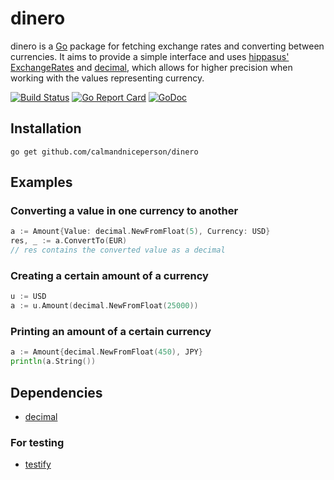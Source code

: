 # dinero

dinero is a [Go](https://golang.org) package for fetching exchange rates and converting between currencies. It aims to provide a simple interface and uses [hippasus' ExchangeRates](https://github.com/hippasus/ExchangeRates) and [decimal](https://github.com/shopspring/decimal), which allows for higher precision when working with the values representing currency.

[![Build Status](https://travis-ci.org/calmandniceperson/dinero.svg?branch=master)](https://travis-ci.org/calmandniceperson/dinero) [![Go Report Card](https://goreportcard.com/badge/github.com/calmandniceperson/dinero)](https://goreportcard.com/report/github.com/calmandniceperson/dinero) [![GoDoc](https://godoc.org/github.com/calmandniceperson/dinero?status.svg)](https://godoc.org/github.com/calmandniceperson/dinero)

## Installation

    go get github.com/calmandniceperson/dinero

## Examples

### Converting a value in one currency to another

```go
a := Amount{Value: decimal.NewFromFloat(5), Currency: USD}
res, _ := a.ConvertTo(EUR)
// res contains the converted value as a decimal
```

### Creating a certain amount of a currency

```go
u := USD
a := u.Amount(decimal.NewFromFloat(25000))
```

### Printing an amount of a certain currency

```go
a := Amount{decimal.NewFromFloat(450), JPY}
println(a.String())
```

## Dependencies

* [decimal](https://github.com/shopspring/decimal)

### For testing

* [testify](https://github.com/stretchr/testify)